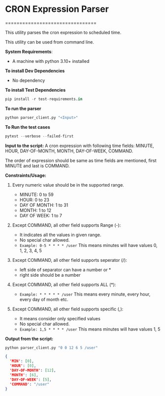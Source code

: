 # CRON Expression Parser
================================

This utility parses the cron expression to scheduled time.

This utility can be used from command line. 

**System Requirements**:
* A machine with python 3.10+ installed

**To install Dev Dependencies**
* No dependency

**To install Test Dependencies**
```python
pip install -r test-requirements.in
``` 

**To run the parser**
```python
python parser_client.py "<Input>"
```

**To Run the test cases**
```python
pytest --verbose --failed-first
```

**Input to the script:** 
A cron expression with following time fields: MINUTE, HOUR, DAY-OF-MONTH, MONTH, DAY-OF-WEEK, COMMAND.

The order of expression should be same as time fields are mentioned, first MINUTE and last is COMMAND.

**Constraints/Usage:**

1) Every numeric value should be in the supported range.
    * MINUTE: 0 to 59 
    * HOUR: 0 to 23
    * DAY OF MONTH: 1 to 31
    * MONTH: 1 to 12
    * DAY OF WEEK: 1 to 7

2) Except COMMAND, all other field supports Range (-): 
    * It indicates all the values in given range. 
    * No special char allowed.
    * `Example: 0-5 * * * * /user` This means minutes will have values 0, 1, 2, 3, 4, 5

3) Except COMMAND, all other field supports seperator (/):
    * left side of separator can have a number or *
    * right side should be a number

4) Except COMMAND, all other field supports ALL (*):
    * `Example: * * * * * /user` This means every minute, every hour, every day of month etc.

5) Except COMMAND, all other field supports specific (,): 
    * It means consider only specified values 
    * No special char allowed.
    * `Example: 1,5 * * * * /user` This means minutes will have values 1, 5

**Output from the script:**
```python
python parser_client.py "0 0 12 6 5 /user"
```
```JSON
{
  'MIN': [0],
  'HOUR': [0],
  'DAY-OF-MONTH': [12],
  'MONTH': [6],
  'DAY-OF-WEEK': [5],
  'COMMAND': "/user"
}
```